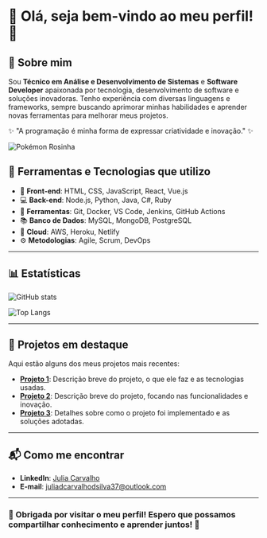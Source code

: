 # 🌸 Olá, seja bem-vindo ao meu perfil! 🌸

## 💖 Sobre mim
Sou **Técnico em Análise e Desenvolvimento de Sistemas** e **Software Developer** apaixonada por tecnologia, desenvolvimento de software e soluções inovadoras. Tenho experiência com diversas linguagens e frameworks, sempre buscando aprimorar minhas habilidades e aprender novas ferramentas para melhorar meus projetos. 

✨ "A programação é minha forma de expressar criatividade e inovação." ✨

![Pokémon Rosinha](<img width="225" height="225" alt="download-Photoroom" src="https://github.com/user-attachments/assets/1a414bf4-2ebd-466a-a32c-160ab285453e" />
)  

## 💼 Ferramentas e Tecnologias que utilizo

- 🌱 **Front-end**: HTML, CSS, JavaScript, React, Vue.js
- 💻 **Back-end**: Node.js, Python, Java, C#, Ruby
- 🔧 **Ferramentas**: Git, Docker, VS Code, Jenkins, GitHub Actions
- 📚 **Banco de Dados**: MySQL, MongoDB, PostgreSQL
- 🚀 **Cloud**: AWS, Heroku, Netlify
- ⚙️ **Metodologias**: Agile, Scrum, DevOps

---

## 📊 Estatísticas

![GitHub stats](https://github-readme-stats.vercel.app/api?username=seu-usuario-github&show_icons=true&theme=transparent&hide=prs&count_private=true&hide_title=true)

![Top Langs](https://github-readme-stats.vercel.app/api/top-langs/?username=seu-usuario-github&layout=compact&theme=transparent)

---

## 🌟 Projetos em destaque
Aqui estão alguns dos meus projetos mais recentes:

- **[Projeto 1](https://github.com/seu-usuario-github/projeto1)**: Descrição breve do projeto, o que ele faz e as tecnologias usadas.
- **[Projeto 2](https://github.com/seu-usuario-github/projeto2)**: Descrição breve do projeto, focando nas funcionalidades e inovação.
- **[Projeto 3](https://github.com/seu-usuario-github/projeto3)**: Detalhes sobre como o projeto foi implementado e as soluções adotadas.

---

## 📬 Como me encontrar

- **LinkedIn**: [Julia Carvalho](https://www.linkedin.com/in/julia-carvalho-41b67337a)
- **E-mail**: juliadcarvalhodsilva37@outlook.com

---

### 💌 Obrigada por visitar o meu perfil! Espero que possamos compartilhar conhecimento e aprender juntos! 💫
